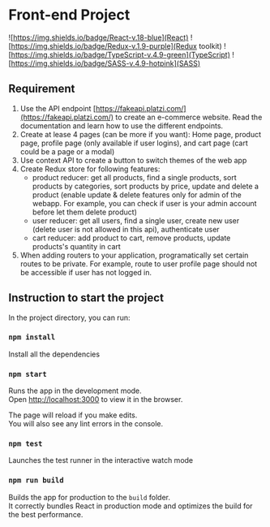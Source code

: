 # Front-end Project

![https://img.shields.io/badge/React-v.18-blue](React)
![https://img.shields.io/badge/Redux-v.1.9-purple](Redux toolkit)
![https://img.shields.io/badge/TypeScript-v.4.9-green](TypeScript)
![https://img.shields.io/badge/SASS-v.4.9-hotpink](SASS)

## Requirement

1. Use the API endpoint [https://fakeapi.platzi.com/](https://fakeapi.platzi.com/) to create an e-commerce website. Read the documentation and learn how to use the different endpoints.
2. Create at lease 4 pages (can be more if you want): Home page, product page,
profile page (only available if user logins), and cart page (cart could be a page or a modal)
3. Use context API to create a button to switch themes of the web app
4. Create Redux store for following features:
    - product reducer: get all products, find a single products, sort products by
    categories, sort products by price, update and delete a product (enable update & delete features only for admin of the webapp. For example, you can check if user is your admin account before let them delete product)
    - user reducer: get all users, find a single user, create new user (delete user is not allowed in this api), authenticate user
    - cart reducer: add product to cart, remove products, update products's quantity in cart
5. When adding routers to your application, programatically set certain routes to be private. For example, route to user profile page should not be accessible if user has not logged in.

## Instruction to start the project

In the project directory, you can run:

### `npm install`

Install all the dependencies

### `npm start`

Runs the app in the development mode.\
Open [http://localhost:3000](http://localhost:3000) to view it in the browser.

The page will reload if you make edits.\
You will also see any lint errors in the console.

### `npm test`

Launches the test runner in the interactive watch mode

### `npm run build`

Builds the app for production to the `build` folder.\
It correctly bundles React in production mode and optimizes the build for the best performance.
